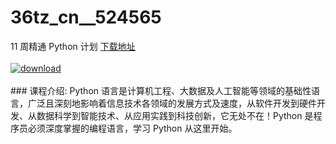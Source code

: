 # 36tz_cn__524565
11 周精通 Python 计划
[下载地址](http://www.36tz.cn/article/524565 "下载地址")
<br/></br>[![download](http://36tz.cn/muke_img/2019_02_4-2.png "下载地址")](http://www.36tz.cn/article/524565 "下载地址")
<br/></br>### 课程介绍:
Python 语言是计算机工程、大数据及人工智能等领域的基础性语言，广泛且深刻地影响着信息技术各领域的发展方式及速度，从软件开发到硬件开发、从数据科学到智能技术、从应用实践到科技创新，它无处不在！Python 是程序员必须深度掌握的编程语言，学习 Python 从这里开始。


